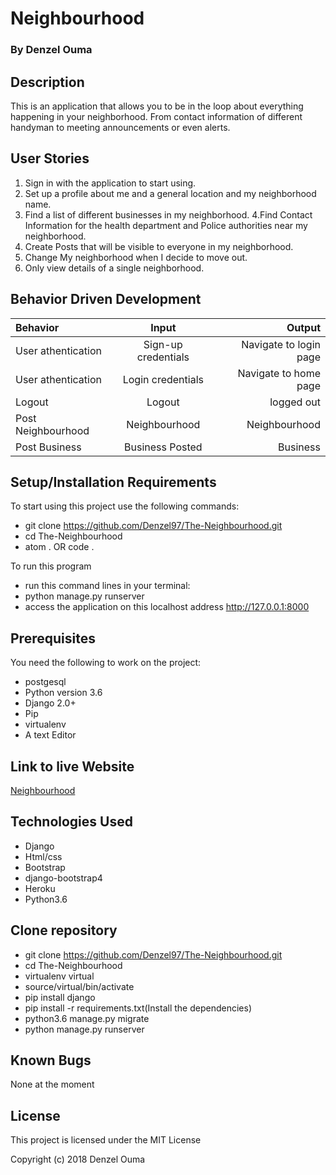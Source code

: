 # Neighbourhood

### By Denzel Ouma

## Description

 This is an application that allows you to be in the loop about everything happening in your neighborhood. From contact information of different handyman to meeting announcements or even alerts.

## User Stories
1. Sign in with the application to start using.
2. Set up a profile about me and a general location and my neighborhood name.
3. Find a list of different businesses in my neighborhood.
4.Find Contact Information for the health department and Police authorities near my neighborhood.
5. Create Posts that will be visible to everyone in my neighborhood.
6. Change My neighborhood when I decide to move out.
7. Only view details of a single neighborhood.


## Behavior Driven Development

| Behavior  | Input |   Output |
| :------------- | :-------------: |   -------------: |
|   User athentication  |  Sign-up credentials   | Navigate to login page    |
|  User athentication    | Login credentials    |  Navigate to home page   |
|  Logout    | Logout    |  logged out   |
|  Post Neighbourhood    | Neighbourhood    |  Neighbourhood   |
|  Post Business    | Business Posted    |  Business   |

## Setup/Installation Requirements

 To start using this project use the following commands:

* git clone https://github.com/Denzel97/The-Neighbourhood.git
* cd The-Neighbourhood
* atom . OR code .

 To run this program

* run this command lines in your terminal:
* python manage.py runserver
* access the application on this localhost address http://127.0.0.1:8000

## Prerequisites

You need the following to work on the project:

- postgesql
- Python version 3.6
- Django 2.0+
- Pip
- virtualenv
- A text Editor

## Link to live Website

 [Neighbourhood](https://denzhood.herokuapp.com/)

## Technologies Used

* Django
* Html/css
* Bootstrap
* django-bootstrap4
* Heroku
* Python3.6

## Clone repository
* git clone https://github.com/Denzel97/The-Neighbourhood.git
* cd The-Neighbourhood
* virtualenv virtual
* source/virtual/bin/activate
* pip install django
* pip install -r requirements.txt(Install the dependencies)
* python3.6 manage.py migrate
* python manage.py runserver

## Known Bugs
 None at the moment

## License

 This project is licensed under the MIT License

 Copyright (c) 2018 Denzel Ouma